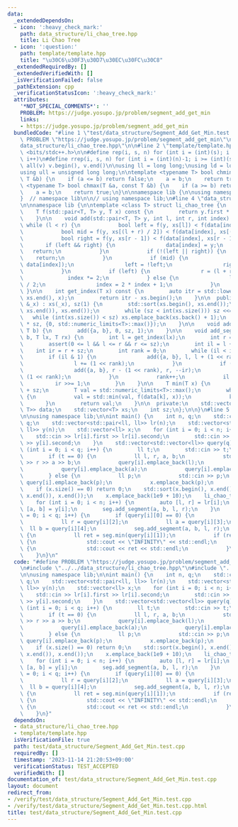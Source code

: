```yaml
---
data:
  _extendedDependsOn:
  - icon: ':heavy_check_mark:'
    path: data_structure/li_chao_tree.hpp
    title: Li Chao Tree
  - icon: ':question:'
    path: template/template.hpp
    title: "\u30C6\u30F3\u30D7\u30EC\u30FC\u30C8"
  _extendedRequiredBy: []
  _extendedVerifiedWith: []
  _isVerificationFailed: false
  _pathExtension: cpp
  _verificationStatusIcon: ':heavy_check_mark:'
  attributes:
    '*NOT_SPECIAL_COMMENTS*': ''
    PROBLEM: https://judge.yosupo.jp/problem/segment_add_get_min
    links:
    - https://judge.yosupo.jp/problem/segment_add_get_min
  bundledCode: "#line 1 \"test/data_structure/Segment_Add_Get_Min.test.cpp\"\n#define\
    \ PROBLEM \"https://judge.yosupo.jp/problem/segment_add_get_min\"\n\n#line 2 \"\
    data_structure/li_chao_tree.hpp\"\n\n#line 2 \"template/template.hpp\"\n\n#include\
    \ <bits/stdc++.h>\n\n#define rep(i, s, n) for (int i = (int)(s); i < (int)(n);\
    \ i++)\n#define rrep(i, s, n) for (int i = (int)(n)-1; i >= (int)(s); i--)\n#define\
    \ all(v) v.begin(), v.end()\n\nusing ll = long long;\nusing ld = long double;\n\
    using ull = unsigned long long;\n\ntemplate <typename T> bool chmin(T &a, const\
    \ T &b) {\n    if (a <= b) return false;\n    a = b;\n    return true;\n}\ntemplate\
    \ <typename T> bool chmax(T &a, const T &b) {\n    if (a >= b) return false;\n\
    \    a = b;\n    return true;\n}\n\nnamespace lib {\n\nusing namespace std;\n\n\
    }  // namespace lib\n\n// using namespace lib;\n#line 4 \"data_structure/li_chao_tree.hpp\"\
    \n\nnamespace lib {\n\ntemplate <class T> struct li_chao_tree {\n  private:\n\
    \    T f(std::pair<T, T> y, T x) const {\n        return y.first * x + y.second;\n\
    \    }\n\n    void add(std::pair<T, T> y, int l, int r, int index) {\n       \
    \ while (l < r) {\n            bool left = f(y, xs[l]) < f(data[index], xs[l]);\n\
    \            bool mid = f(y, xs[(l + r) / 2]) < f(data[index], xs[(l + r) / 2]);\n\
    \            bool right = f(y, xs[r - 1]) < f(data[index], xs[r - 1]);\n     \
    \       if (left && right) {\n                data[index] = y;\n             \
    \   return;\n            }\n            if (!(left || right)) {\n            \
    \    return;\n            }\n            if (mid) {\n                std::swap(y,\
    \ data[index]);\n                left = !left;\n                right = !right;\n\
    \            }\n            if (left) {\n                r = (l + r) / 2;\n  \
    \              index *= 2;\n            } else {\n                l = (l + r)\
    \ / 2;\n                index = 2 * index + 1;\n            }\n        }\n   \
    \ }\n\n    int get_index(T x) const {\n        auto itr = std::lower_bound(xs.begin(),\
    \ xs.end(), x);\n        return itr - xs.begin();\n    }\n\n  public:\n    li_chao_tree(std::vector<T>\
    \ &_x) : xs(_x), sz(1) {\n        std::sort(xs.begin(), xs.end());\n        xs.erase(std::unique(xs.begin(),\
    \ xs.end()), xs.end());\n        while (sz < int(xs.size())) sz <<= 1;\n     \
    \   while (int(xs.size()) < sz) xs.emplace_back(xs.back() + 1);\n        data.assign(2\
    \ * sz, {0, std::numeric_limits<T>::max()});\n    }\n\n    void add_line(T a,\
    \ T b) {\n        add({a, b}, 0, sz, 1);\n    }\n\n    void add_segment(T a, T\
    \ b, T lx, T rx) {\n        int l = get_index(lx);\n        int r = get_index(rx);\n\
    \        assert(0 <= l && l <= r && r <= sz);\n        int il = l + sz;\n    \
    \    int ir = r + sz;\n        int rank = 0;\n        while (il < ir) {\n    \
    \        if (il & 1) {\n                add({a, b}, l, l + (1 << rank), il++);\n\
    \                l += (1 << rank);\n            }\n            if (ir & 1) {\n\
    \                add({a, b}, r - (1 << rank), r, --ir);\n                r -=\
    \ (1 << rank);\n            }\n            rank++;\n            il >>= 1;\n  \
    \          ir >>= 1;\n        }\n    }\n\n    T min(T x) {\n        int k = get_index(x)\
    \ + sz;\n        T val = std::numeric_limits<T>::max();\n        while (k > 0)\
    \ {\n            val = std::min(val, f(data[k], x));\n            k >>= 1;\n \
    \       }\n        return val;\n    }\n\n  private:\n    std::vector<std::pair<T,\
    \ T>> data;\n    std::vector<T> xs;\n    int sz;\n};\n\n}\n#line 5 \"test/data_structure/Segment_Add_Get_Min.test.cpp\"\
    \n\nusing namespace lib;\n\nint main() {\n    int n, q;\n    std::cin >> n >>\
    \ q;\n    std::vector<std::pair<ll, ll>> lr(n);\n    std::vector<std::pair<ll,\
    \ ll>> y(n);\n    std::vector<ll> x;\n    for (int i = 0; i < n; i++) {\n    \
    \    std::cin >> lr[i].first >> lr[i].second;\n        std::cin >> y[i].first\
    \ >> y[i].second;\n    }\n    std::vector<std::vector<ll>> query(q);\n    for\
    \ (int i = 0; i < q; i++) {\n        ll t;\n        std::cin >> t;\n        query[i].emplace_back(t);\n\
    \        if (t == 0) {\n            ll l, r, a, b;\n            std::cin >> l\
    \ >> r >> a >> b;\n            query[i].emplace_back(l);\n            query[i].emplace_back(r);\n\
    \            query[i].emplace_back(a);\n            query[i].emplace_back(b);\n\
    \        } else {\n            ll p;\n            std::cin >> p;\n           \
    \ query[i].emplace_back(p);\n            x.emplace_back(p);\n        }\n    }\n\
    \    if (x.size() == 0) return 0;\n    std::sort(x.begin(), x.end());\n    x.erase(unique(x.begin(),\
    \ x.end()), x.end());\n    x.emplace_back(1e9 + 10);\n    li_chao_tree<ll> seg(x);\n\
    \    for (int i = 0; i < n; i++) {\n        auto [l, r] = lr[i];\n        auto\
    \ [a, b] = y[i];\n        seg.add_segment(a, b, l, r);\n    }\n    for (int i\
    \ = 0; i < q; i++) {\n        if (query[i][0] == 0) {\n            ll l = query[i][1];\n\
    \            ll r = query[i][2];\n            ll a = query[i][3];\n          \
    \  ll b = query[i][4];\n            seg.add_segment(a, b, l, r);\n        } else\
    \ {\n            ll ret = seg.min(query[i][1]);\n            if (ret == std::numeric_limits<ll>::max())\
    \ {\n                std::cout << \"INFINITY\" << std::endl;\n            } else\
    \ {\n                std::cout << ret << std::endl;\n            }\n        }\n\
    \    }\n}\n"
  code: "#define PROBLEM \"https://judge.yosupo.jp/problem/segment_add_get_min\"\n\
    \n#include \"../../data_structure/li_chao_tree.hpp\"\n#include \"../../template/template.hpp\"\
    \n\nusing namespace lib;\n\nint main() {\n    int n, q;\n    std::cin >> n >>\
    \ q;\n    std::vector<std::pair<ll, ll>> lr(n);\n    std::vector<std::pair<ll,\
    \ ll>> y(n);\n    std::vector<ll> x;\n    for (int i = 0; i < n; i++) {\n    \
    \    std::cin >> lr[i].first >> lr[i].second;\n        std::cin >> y[i].first\
    \ >> y[i].second;\n    }\n    std::vector<std::vector<ll>> query(q);\n    for\
    \ (int i = 0; i < q; i++) {\n        ll t;\n        std::cin >> t;\n        query[i].emplace_back(t);\n\
    \        if (t == 0) {\n            ll l, r, a, b;\n            std::cin >> l\
    \ >> r >> a >> b;\n            query[i].emplace_back(l);\n            query[i].emplace_back(r);\n\
    \            query[i].emplace_back(a);\n            query[i].emplace_back(b);\n\
    \        } else {\n            ll p;\n            std::cin >> p;\n           \
    \ query[i].emplace_back(p);\n            x.emplace_back(p);\n        }\n    }\n\
    \    if (x.size() == 0) return 0;\n    std::sort(x.begin(), x.end());\n    x.erase(unique(x.begin(),\
    \ x.end()), x.end());\n    x.emplace_back(1e9 + 10);\n    li_chao_tree<ll> seg(x);\n\
    \    for (int i = 0; i < n; i++) {\n        auto [l, r] = lr[i];\n        auto\
    \ [a, b] = y[i];\n        seg.add_segment(a, b, l, r);\n    }\n    for (int i\
    \ = 0; i < q; i++) {\n        if (query[i][0] == 0) {\n            ll l = query[i][1];\n\
    \            ll r = query[i][2];\n            ll a = query[i][3];\n          \
    \  ll b = query[i][4];\n            seg.add_segment(a, b, l, r);\n        } else\
    \ {\n            ll ret = seg.min(query[i][1]);\n            if (ret == std::numeric_limits<ll>::max())\
    \ {\n                std::cout << \"INFINITY\" << std::endl;\n            } else\
    \ {\n                std::cout << ret << std::endl;\n            }\n        }\n\
    \    }\n}"
  dependsOn:
  - data_structure/li_chao_tree.hpp
  - template/template.hpp
  isVerificationFile: true
  path: test/data_structure/Segment_Add_Get_Min.test.cpp
  requiredBy: []
  timestamp: '2023-11-14 21:20:53+09:00'
  verificationStatus: TEST_ACCEPTED
  verifiedWith: []
documentation_of: test/data_structure/Segment_Add_Get_Min.test.cpp
layout: document
redirect_from:
- /verify/test/data_structure/Segment_Add_Get_Min.test.cpp
- /verify/test/data_structure/Segment_Add_Get_Min.test.cpp.html
title: test/data_structure/Segment_Add_Get_Min.test.cpp
---
```


